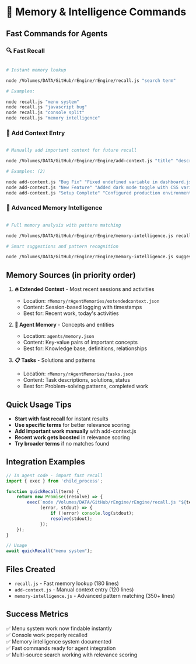# 🧠 Memory & Intelligence Commands

## Fast Commands for Agents

### 🔍 Fast Recall

```bash

# Instant memory lookup

node /Volumes/DATA/GitHub/rEngine/rEngine/recall.js "search term"

# Examples:

node recall.js "menu system"
node recall.js "javascript bug"
node recall.js "console split"
node recall.js "memory intelligence"
```

### 📝 Add Context Entry

```bash

# Manually add important context for future recall

node /Volumes/DATA/GitHub/rEngine/rEngine/add-context.js "title" "description" [type]

# Examples: (2)

node add-context.js "Bug Fix" "Fixed undefined variable in dashboard.js line 45" "fix"
node add-context.js "New Feature" "Added dark mode toggle with CSS variables" "feature"
node add-context.js "Setup Complete" "Configured production environment with SSL" "setup"
```

### 🔬 Advanced Memory Intelligence

```bash

# Full memory analysis with pattern matching

node /Volumes/DATA/GitHub/rEngine/rEngine/memory-intelligence.js recall "complex query"

# Smart suggestions and pattern recognition

node /Volumes/DATA/GitHub/rEngine/rEngine/memory-intelligence.js suggest "topic"
```

## Memory Sources (in priority order)

1. **🔥 Extended Context** - Most recent sessions and activities
   - Location: `rMemory/rAgentMemories/extendedcontext.json`
   - Content: Session-based logging with timestamps
   - Best for: Recent work, today's activities

1. **🧠 Agent Memory** - Concepts and entities
   - Location: `agents/memory.json`
   - Content: Key-value pairs of important concepts
   - Best for: Knowledge base, definitions, relationships

1. **📋 Tasks** - Solutions and patterns
   - Location: `rMemory/rAgentMemories/tasks.json`
   - Content: Task descriptions, solutions, status
   - Best for: Problem-solving patterns, completed work

## Quick Usage Tips

- **Start with fast recall** for instant results
- **Use specific terms** for better relevance scoring
- **Add important work manually** with add-context.js
- **Recent work gets boosted** in relevance scoring
- **Try broader terms** if no matches found

## Integration Examples

```javascript
// In agent code - import fast recall
import { exec } from 'child_process';

function quickRecall(term) {
    return new Promise((resolve) => {
        exec(`node /Volumes/DATA/GitHub/rEngine/rEngine/recall.js "${term}"`, 
             (error, stdout) => {
                 if (!error) console.log(stdout);
                 resolve(stdout);
             });
    });
}

// Usage
await quickRecall("menu system");
```

## Files Created

- `recall.js` - Fast memory lookup (180 lines)
- `add-context.js` - Manual context entry (120 lines)  
- `memory-intelligence.js` - Advanced pattern matching (350+ lines)

## Success Metrics

✅ Menu system work now findable instantly  
✅ Console work properly recalled  
✅ Memory intelligence system documented  
✅ Fast commands ready for agent integration  
✅ Multi-source search working with relevance scoring
